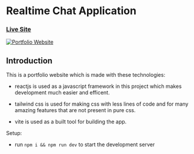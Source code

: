 # Realtime Chat Application

### [Live Site](https://kaleo-portfolio.netlify.app/)

[![Portfolio Website](https://i.postimg.cc/KjLtsvjK/Screenshot-2024-05-14-212114.png)](https://postimg.cc/GTLB4Rkr)

## Introduction
This is a portfolio website which is made with these technologies:

- reactjs is used as a javascript framework in this project which makes development much easier and efficent.

- tailwind css is used for making css with less lines of code and for many amazing features that are not present in pure css.

- vite is used as a built tool for building the app.

Setup:
- run ```npm i && npm run dev``` to start the development server
